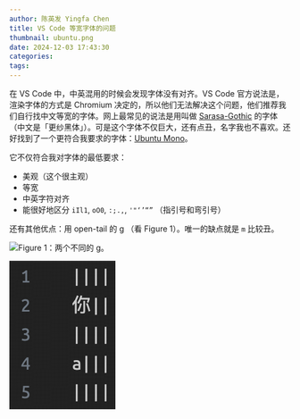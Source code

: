 ```yaml
---
author: 陈英发 Yingfa Chen
title: VS Code 等宽字体的问题
thumbnail: ubuntu.png
date: 2024-12-03 17:43:30
categories:
tags:
---
```


在 VS Code 中，中英混用的时候会发现字体没有对齐。VS Code 官方说法是，渲染字体的方式是 Chromium 决定的，所以他们无法解决这个问题，他们推荐我们自行找中文等宽的字体。网上最常见的说法是用叫做 [Sarasa-Gothic](https://github.com/be5invis/Sarasa-Gothic) 的字体（中文是「更纱黑体」）。可是这个字体不仅巨大，还有点丑，名字我也不喜欢。还好找到了一个更符合我要求的字体：[Ubuntu Mono](https://fonts.google.com/specimen/Ubuntu+Mono?preview.text=mmm&query=ubuntu+mono)。

<!-- more -->

它不仅符合我对字体的最低要求：

- 美观（这个很主观）
- 等宽
- 中英字符对齐
- 能很好地区分 `iIl1`, `oO0`, `:;.,`, `'"‘’“”` （指引号和弯引号）

还有其他优点：用 open-tail 的 g （看 Figure 1）。唯一的缺点就是 `m` 比较丑。

<img alt="Figure 1：两个不同的 g。" src="./g-typeface.png" style="width: 30%">

![Figure 2：Ubuntu Mono 的在 VS Code 中的效果。](./等宽字体/ubuntu.png "Figure 2：Ubuntu Mono 的在 VS Code 中的效果。")
